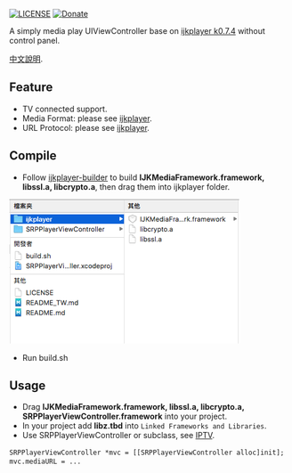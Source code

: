 [![LICENSE](https://img.shields.io/badge/License-MIT-green.svg?style=flat-square)](LICENSE)
[![Donate](https://img.shields.io/badge/Donate-PayPal-yellow.svg?style=flat-square)](https://www.paypal.com/cgi-bin/webscr?cmd=_s-xclick&hosted_button_id=LC58N7VZUST5N)


A simply media play UIViewController base on [ijkplayer k0.7.4][1] without control panel.

[中文說明][3].


## Feature
- TV connected support.
- Media Format: please see [ijkplayer][4].
- URL Protocol: please see [ijkplayer][4].


## Compile
- Follow [ijkplayer-builder][2] to build **IJKMediaFramework.framework, libssl.a, libcrypto.a**, then drag them into ijkplayer folder. 

![](README/1.png)

- Run build.sh


## Usage
- Drag **IJKMediaFramework.framework, libssl.a, libcrypto.a, SRPPlayerViewController.framework** into your project.
- In your project add **libz.tbd** into `Linked Frameworks and Libraries`.
- Use SRPPlayerViewController or subclass, see [IPTV].

```objc
SRPPlayerViewController *mvc = [[SRPPlayerViewController alloc]init];
mvc.mediaURL = ...
```





[1]: https://github.com/Bilibili/ijkplayer/releases/tag/k0.7.4 "k0.7.4"
[2]: https://github.com/shinrenpan/ijkplayer-builder
[3]: README_TW.md
[4]: https://github.com/Bilibili/ijkplayer "ijkplayer"
[IPTV]: https://github.com/shinrenpan/IPTV